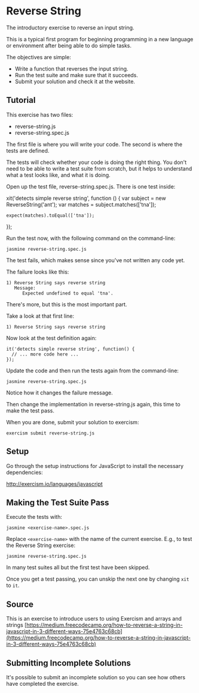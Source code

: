 # Reverse String

The introductory exercise to reverse an input string.

This is a typical first program for beginning programming in a new language
or environment after being able to do simple tasks.

The objectives are simple:

- Write a function that reverses the input string.
- Run the test suite and make sure that it succeeds.
- Submit your solution and check it at the website.

## Tutorial

This exercise has two files:

- reverse-string.js
- reverse-string.spec.js

The first file is where you will write your code.
The second is where the tests are defined.

The tests will check whether your code is doing the right thing.
You don't need to be able to write a test suite from scratch,
but it helps to understand what a test looks like, and what
it is doing.

Open up the test file, reverse-string.spec.js.
There is one test inside:

  xit('detects simple reverse string', function () {
    var subject = new ReverseString('ant');
    var matches = subject.matches(['tna']);

    expect(matches).toEqual(['tna']);
  });

Run the test now, with the following command on the command-line:

    jasmine reverse-string.spec.js

The test fails, which makes sense since you've not written any code yet.

The failure looks like this:

    1) Reverse String says reverse string
       Message:
          Expected undefined to equal 'tna'.

There's more, but this is the most important part.

Take a look at that first line:

    1) Reverse String says reverse string

Now look at the test definition again:

    it('detects simple reverse string', function() {
      // ... more code here ...
    });

Update the code and then run the tests again from the command-line:

    jasmine reverse-string.spec.js

Notice how it changes the failure message.

Then change the implementation in reverse-string.js again, this time to make the test pass.

When you are done, submit your solution to exercism:

    exercism submit reverse-string.js


## Setup

Go through the setup instructions for JavaScript to
install the necessary dependencies:

http://exercism.io/languages/javascript

## Making the Test Suite Pass

Execute the tests with:

    jasmine <exercise-name>.spec.js

Replace `<exercise-name>` with the name of the current exercise. E.g., to
test the Reverse String exercise:

    jasmine reverse-string.spec.js

In many test suites all but the first test have been skipped.

Once you get a test passing, you can unskip the next one by
changing `xit` to `it`.

## Source

This is an exercise to introduce users to using Exercism and arrays and strings [https://medium.freecodecamp.org/how-to-reverse-a-string-in-javascript-in-3-different-ways-75e4763c68cb](https://medium.freecodecamp.org/how-to-reverse-a-string-in-javascript-in-3-different-ways-75e4763c68cb)

## Submitting Incomplete Solutions
It's possible to submit an incomplete solution so you can see how others have completed the exercise.
